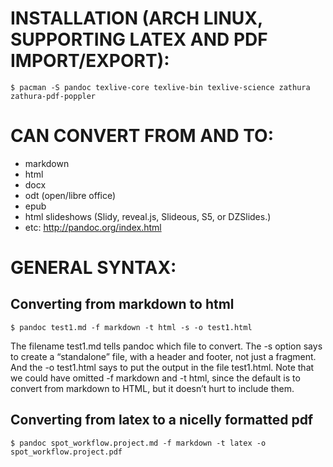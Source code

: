 # INSTALLATION (ARCH LINUX, SUPPORTING LATEX AND PDF IMPORT/EXPORT):
	
    $ pacman -S pandoc texlive-core texlive-bin texlive-science zathura zathura-pdf-poppler


# CAN CONVERT FROM AND TO:

- markdown
- html
- docx
- odt (open/libre office)
- epub
- html slideshows (Slidy, reveal.js, Slideous, S5, or DZSlides.)
- etc: http://pandoc.org/index.html


# GENERAL SYNTAX:

## Converting from markdown to html

    $ pandoc test1.md -f markdown -t html -s -o test1.html

The filename test1.md tells pandoc which file to convert. The -s option says to
create a “standalone” file, with a header and footer, not just a fragment. And
the -o test1.html says to put the output in the file test1.html. Note that we
could have omitted -f markdown and -t html, since the default is to convert
from markdown to HTML, but it doesn’t hurt to include them.

## Converting from latex to a nicelly formatted pdf

    $ pandoc spot_workflow.project.md -f markdown -t latex -o spot_workflow.project.pdf   
